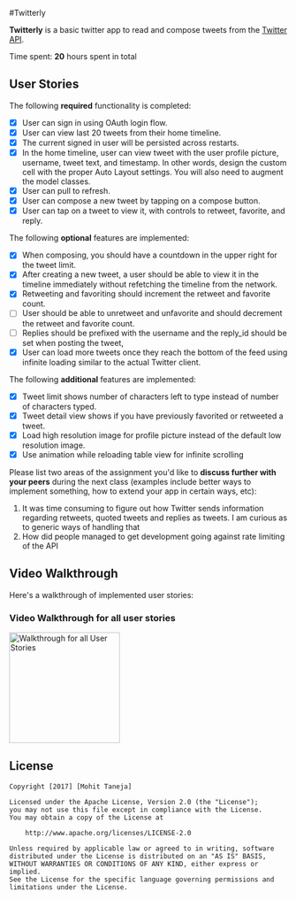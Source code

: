 #Twitterly

**Twitterly** is a basic twitter app to read and compose tweets from the [Twitter API](https://apps.twitter.com/).

Time spent: **20** hours spent in total

## User Stories

The following **required** functionality is completed:

- [x] User can sign in using OAuth login flow.
- [x] User can view last 20 tweets from their home timeline.
- [x] The current signed in user will be persisted across restarts.
- [x] In the home timeline, user can view tweet with the user profile picture, username, tweet text, and timestamp.  In other words, design the custom cell with the proper Auto Layout settings.  You will also need to augment the model classes.
- [x] User can pull to refresh.
- [x] User can compose a new tweet by tapping on a compose button.
- [x] User can tap on a tweet to view it, with controls to retweet, favorite, and reply.

The following **optional** features are implemented:

- [x] When composing, you should have a countdown in the upper right for the tweet limit.
- [x] After creating a new tweet, a user should be able to view it in the timeline immediately without refetching the timeline from the network.
- [x] Retweeting and favoriting should increment the retweet and favorite count.
- [ ] User should be able to unretweet and unfavorite and should decrement the retweet and favorite count.
- [ ] Replies should be prefixed with the username and the reply_id should be set when posting the tweet,
- [x] User can load more tweets once they reach the bottom of the feed using infinite loading similar to the actual Twitter client.

The following **additional** features are implemented:

- [x] Tweet limit shows number of characters left to type instead of number of characters typed.
- [x] Tweet detail view shows if you have previously favorited or retweeted a tweet.
- [x] Load high resolution image for profile picture instead of the default low resolution image.
- [x] Use animation while reloading table view for infinite scrolling

Please list two areas of the assignment you'd like to **discuss further with your peers** during the next class (examples include better ways to implement something, how to extend your app in certain ways, etc):

1. It was time consuming to figure out how Twitter sends information regarding retweets, quoted tweets and replies as tweets. I am curious as to generic ways of handling that
2. How did people managed to get development going against rate limiting of the API

## Video Walkthrough

Here's a walkthrough of implemented user stories:

### Video Walkthrough for all user stories
<img src='http://i.imgur.com/KAZTWMB.gif' title='Walkthrough for all User Stories' width='200' alt='Walkthrough for all User Stories' />

## License

    Copyright [2017] [Mohit Taneja]

    Licensed under the Apache License, Version 2.0 (the "License");
    you may not use this file except in compliance with the License.
    You may obtain a copy of the License at

        http://www.apache.org/licenses/LICENSE-2.0

    Unless required by applicable law or agreed to in writing, software
    distributed under the License is distributed on an "AS IS" BASIS,
    WITHOUT WARRANTIES OR CONDITIONS OF ANY KIND, either express or implied.
    See the License for the specific language governing permissions and
    limitations under the License.
